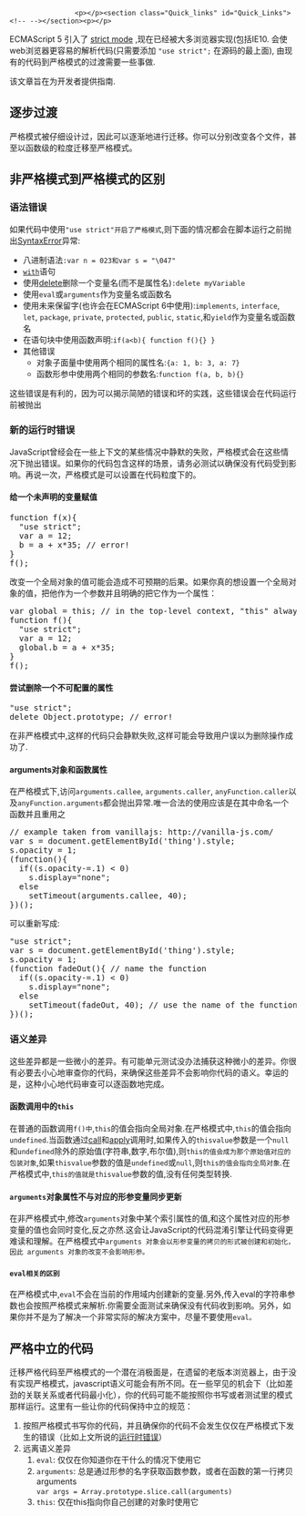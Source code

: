 
                
                  
                    <p></p><section class="Quick_links" id="Quick_Links"><!-- --></section><p></p>

<p>ECMAScript 5 &#x5F15;&#x5165;&#x4E86; <a title="/zh-CN/docs/JavaScript/Strict_mode" href="/zh-CN/docs/JavaScript/Strict_mode">strict mode</a>&#xA0;,&#x73B0;&#x5728;&#x5DF2;&#x7ECF;&#x88AB;&#x5927;&#x591A;&#x6D4F;&#x89C8;&#x5668;&#x5B9E;&#x73B0;(&#x5305;&#x62EC;IE10. &#x4F1A;&#x4F7F;web&#x6D4F;&#x89C8;&#x5668;&#x66F4;&#x5BB9;&#x6613;&#x7684;&#x89E3;&#x6790;&#x4EE3;&#x7801;(&#x53EA;&#x9700;&#x8981;&#x6DFB;&#x52A0;&#xA0;<code>&quot;use strict&quot;;</code> &#x5728;&#x6E90;&#x7801;&#x7684;&#x6700;&#x4E0A;&#x9762;), &#x7531;&#x73B0;&#x6709;&#x7684;&#x4EE3;&#x7801;&#x5230;&#x4E25;&#x683C;&#x6A21;&#x5F0F;&#x7684;&#x8FC7;&#x6E21;&#x9700;&#x8981;&#x4E00;&#x4E9B;&#x4E8B;&#x505A;.</p>

<p>&#x8BE5;&#x6587;&#x7AE0;&#x65E8;&#x5728;&#x4E3A;&#x5F00;&#x53D1;&#x8005;&#x63D0;&#x4F9B;&#x6307;&#x5357;.</p>

<h2 id="&#x9010;&#x6B65;&#x8FC7;&#x6E21;">&#x9010;&#x6B65;&#x8FC7;&#x6E21;</h2>

<p>&#x4E25;&#x683C;&#x6A21;&#x5F0F;&#x88AB;&#x4ED4;&#x7EC6;&#x8BBE;&#x8BA1;&#x8FC7;&#xFF0C;&#x56E0;&#x6B64;&#x53EF;&#x4EE5;&#x9010;&#x6E10;&#x5730;&#x8FDB;&#x884C;&#x8FC1;&#x79FB;&#x3002;&#x4F60;&#x53EF;&#x4EE5;&#x5206;&#x522B;&#x6539;&#x53D8;&#x5404;&#x4E2A;&#x6587;&#x4EF6;&#xFF0C;&#x751A;&#x81F3;&#x4EE5;&#x51FD;&#x6570;&#x7EA7;&#x7684;&#x7C92;&#x5EA6;&#x8FC1;&#x79FB;&#x81F3;&#x4E25;&#x683C;&#x6A21;&#x5F0F;&#x3002;</p>

<h2 id="&#x975E;&#x4E25;&#x683C;&#x6A21;&#x5F0F;&#x5230;&#x4E25;&#x683C;&#x6A21;&#x5F0F;&#x7684;&#x533A;&#x522B;">&#x975E;&#x4E25;&#x683C;&#x6A21;&#x5F0F;&#x5230;&#x4E25;&#x683C;&#x6A21;&#x5F0F;&#x7684;&#x533A;&#x522B;</h2>

<h3 id="&#x8BED;&#x6CD5;&#x9519;&#x8BEF;">&#x8BED;&#x6CD5;&#x9519;&#x8BEF;</h3>

<p>&#x5982;&#x679C;&#x4EE3;&#x7801;&#x4E2D;&#x4F7F;&#x7528;<code>&quot;use strict&quot;&#x5F00;&#x542F;&#x4E86;&#x4E25;&#x683C;&#x6A21;&#x5F0F;</code>,&#x5219;&#x4E0B;&#x9762;&#x7684;&#x60C5;&#x51B5;&#x90FD;&#x4F1A;&#x5728;&#x811A;&#x672C;&#x8FD0;&#x884C;&#x4E4B;&#x524D;&#x629B;&#x51FA;<a title="/zh-CN/docs/Core_JavaScript_1.5_Guide/SyntaxError" href="/zh-CN/docs/Core_JavaScript_1.5_Guide/SyntaxError" class="new">SyntaxError</a>&#x5F02;&#x5E38;:</p>

<ul>
 <li>&#x516B;&#x8FDB;&#x5236;&#x8BED;&#x6CD5;<code>:var n = 023&#x548C;var s = &quot;\047&quot;</code></li>
 <li><a title="/zh-CN/docs/JavaScript/Reference/Statements/with" href="https://developer.mozilla.org/zh-CN/docs/JavaScript/Reference/Statements/with" class="new"><code>with</code></a>&#x8BED;&#x53E5;</li>
 <li>&#x4F7F;&#x7528;<a title="/zh-CN/docs/JavaScript/Reference/Operators/delete" href="https://developer.mozilla.org/zh-CN/docs/JavaScript/Reference/Operators/delete">delete</a>&#x5220;&#x9664;&#x4E00;&#x4E2A;&#x53D8;&#x91CF;&#x540D;(&#x800C;&#x4E0D;&#x662F;&#x5C5E;&#x6027;&#x540D;)<code>:delete myVariable</code></li>
 <li>&#x4F7F;&#x7528;<code>eval</code>&#x6216;<code>arguments</code>&#x4F5C;&#x4E3A;&#x53D8;&#x91CF;&#x540D;&#x6216;&#x51FD;&#x6570;&#x540D;</li>
 <li>&#x4F7F;&#x7528;&#x672A;&#x6765;&#x4FDD;&#x7559;&#x5B57;(&#x4E5F;&#x8BB8;&#x4F1A;&#x5728;ECMAScript 6&#x4E2D;&#x4F7F;&#x7528;):<code>implements</code>, <code>interface</code>, <code>let</code>, <code>package</code>, <code>private</code>, <code>protected</code>, <code>public</code>, <code>static</code>,&#x548C;<code>yield</code>&#x4F5C;&#x4E3A;&#x53D8;&#x91CF;&#x540D;&#x6216;&#x51FD;&#x6570;&#x540D;</li>
 <li>&#x5728;&#x8BED;&#x53E5;&#x5757;&#x4E2D;&#x4F7F;&#x7528;&#x51FD;&#x6570;&#x58F0;&#x660E;:<code>if(a&lt;b){ function f(){} }</code></li>
 <li>&#x5176;&#x4ED6;&#x9519;&#x8BEF;
  <ul>
   <li>&#x5BF9;&#x8C61;&#x5B50;&#x9762;&#x91CF;&#x4E2D;&#x4F7F;&#x7528;&#x4E24;&#x4E2A;&#x76F8;&#x540C;&#x7684;&#x5C5E;&#x6027;&#x540D;:<code>{a: 1, b: 3, a: 7}</code></li>
   <li>&#x51FD;&#x6570;&#x5F62;&#x53C2;&#x4E2D;&#x4F7F;&#x7528;&#x4E24;&#x4E2A;&#x76F8;&#x540C;&#x7684;&#x53C2;&#x6570;&#x540D;:<code>function f(a, b, b){}</code></li>
  </ul>
 </li>
</ul>

<p>&#x8FD9;&#x4E9B;&#x9519;&#x8BEF;&#x662F;&#x6709;&#x5229;&#x7684;&#xFF0C;&#x56E0;&#x4E3A;&#x53EF;&#x4EE5;&#x63ED;&#x793A;&#x7B80;&#x964B;&#x7684;&#x9519;&#x8BEF;&#x548C;&#x574F;&#x7684;&#x5B9E;&#x8DF5;&#xFF0C;&#x8FD9;&#x4E9B;&#x9519;&#x8BEF;&#x4F1A;&#x5728;&#x4EE3;&#x7801;&#x8FD0;&#x884C;&#x524D;&#x88AB;&#x629B;&#x51FA;</p>

<h3 id="&#x65B0;&#x7684;&#x8FD0;&#x884C;&#x65F6;&#x9519;&#x8BEF;">&#x65B0;&#x7684;&#x8FD0;&#x884C;&#x65F6;&#x9519;&#x8BEF;</h3>

<p>JavaScript&#x66FE;&#x7ECF;&#x4F1A;&#x5728;&#x4E00;&#x4E9B;&#x4E0A;&#x4E0B;&#x6587;&#x7684;&#x67D0;&#x4E9B;&#x60C5;&#x51B5;&#x4E2D;&#x9759;&#x9ED8;&#x7684;&#x5931;&#x8D25;&#xFF0C;&#x4E25;&#x683C;&#x6A21;&#x5F0F;&#x4F1A;&#x5728;&#x8FD9;&#x4E9B;&#x60C5;&#x51B5;&#x4E0B;&#x629B;&#x51FA;&#x9519;&#x8BEF;&#x3002;&#x5982;&#x679C;&#x4F60;&#x7684;&#x4EE3;&#x7801;&#x5305;&#x542B;&#x8FD9;&#x6837;&#x7684;&#x573A;&#x666F;&#xFF0C;&#x8BF7;&#x52A1;&#x5FC5;&#x6D4B;&#x8BD5;&#x4EE5;&#x786E;&#x4FDD;&#x6CA1;&#x6709;&#x4EE3;&#x7801;&#x53D7;&#x5230;&#x5F71;&#x54CD;&#x3002;&#x518D;&#x8BF4;&#x4E00;&#x6B21;&#xFF0C;&#x4E25;&#x683C;&#x6A21;&#x5F0F;&#x662F;&#x53EF;&#x4EE5;&#x8BBE;&#x7F6E;&#x5728;&#x4EE3;&#x7801;&#x7C92;&#x5EA6;&#x4E0B;&#x7684;&#x3002;</p>

<h4 id="&#x7ED9;&#x4E00;&#x4E2A;&#x672A;&#x58F0;&#x660E;&#x7684;&#x53D8;&#x91CF;&#x8D4B;&#x503C;">&#x7ED9;&#x4E00;&#x4E2A;&#x672A;&#x58F0;&#x660E;&#x7684;&#x53D8;&#x91CF;&#x8D4B;&#x503C;</h4>

<pre class="brush: js">function f(x){
  &quot;use strict&quot;;
  var a = 12;
  b = a + x*35; // error!
}
f();
</pre>

<p>&#x6539;&#x53D8;&#x4E00;&#x4E2A;&#x5168;&#x5C40;&#x5BF9;&#x8C61;&#x7684;&#x503C;&#x53EF;&#x80FD;&#x4F1A;&#x9020;&#x6210;&#x4E0D;&#x53EF;&#x9884;&#x671F;&#x7684;&#x540E;&#x679C;&#x3002;&#x5982;&#x679C;&#x4F60;&#x771F;&#x7684;&#x60F3;&#x8BBE;&#x7F6E;&#x4E00;&#x4E2A;&#x5168;&#x5C40;&#x5BF9;&#x8C61;&#x7684;&#x503C;&#xFF0C;&#x628A;&#x4ED6;&#x4F5C;&#x4E3A;&#x4E00;&#x4E2A;&#x53C2;&#x6570;&#x5E76;&#x4E14;&#x660E;&#x786E;&#x7684;&#x628A;&#x5B83;&#x4F5C;&#x4E3A;&#x4E00;&#x4E2A;&#x5C5E;&#x6027;&#xFF1A;</p>

<pre class="brush: js">var global = this; // in the top-level context, &quot;this&quot; always refers the global object
function f(){
  &quot;use strict&quot;;
  var a = 12;
  global.b = a + x*35;
}
f();
</pre>

<h4 id="&#x5C1D;&#x8BD5;&#x5220;&#x9664;&#x4E00;&#x4E2A;&#x4E0D;&#x53EF;&#x914D;&#x7F6E;&#x7684;&#x5C5E;&#x6027;">&#x5C1D;&#x8BD5;&#x5220;&#x9664;&#x4E00;&#x4E2A;&#x4E0D;&#x53EF;&#x914D;&#x7F6E;&#x7684;&#x5C5E;&#x6027;</h4>

<pre class="brush: js">&quot;use strict&quot;;
delete Object.prototype; // error!
</pre>

<p>&#x5728;&#x975E;&#x4E25;&#x683C;&#x6A21;&#x5F0F;&#x4E2D;,&#x8FD9;&#x6837;&#x7684;&#x4EE3;&#x7801;&#x53EA;&#x4F1A;&#x9759;&#x9ED8;&#x5931;&#x8D25;,&#x8FD9;&#x6837;&#x53EF;&#x80FD;&#x4F1A;&#x5BFC;&#x81F4;&#x7528;&#x6237;&#x8BEF;&#x4EE5;&#x4E3A;&#x5220;&#x9664;&#x64CD;&#x4F5C;&#x6210;&#x529F;&#x4E86;.</p>

<h4 id="arguments&#x5BF9;&#x8C61;&#x548C;&#x51FD;&#x6570;&#x5C5E;&#x6027;">arguments&#x5BF9;&#x8C61;&#x548C;&#x51FD;&#x6570;&#x5C5E;&#x6027;</h4>

<p>&#x5728;&#x4E25;&#x683C;&#x6A21;&#x5F0F;&#x4E0B;,&#x8BBF;&#x95EE;<code>arguments.callee</code>, <code>arguments.caller</code>, <code>anyFunction.caller</code>&#x4EE5;&#x53CA;<code>anyFunction.arguments</code>&#x90FD;&#x4F1A;&#x629B;&#x51FA;&#x5F02;&#x5E38;.&#x552F;&#x4E00;&#x5408;&#x6CD5;&#x7684;&#x4F7F;&#x7528;&#x5E94;&#x8BE5;&#x662F;&#x5728;&#x5176;&#x4E2D;&#x547D;&#x540D;&#x4E00;&#x4E2A;&#x51FD;&#x6570;&#x5E76;&#x4E14;&#x91CD;&#x7528;&#x4E4B;</p>

<pre class="brush: js">// example taken from vanillajs: http://vanilla-js.com/
var s = document.getElementById(&apos;thing&apos;).style;
s.opacity = 1;
(function(){ 
  if((s.opacity-=.1) &lt; 0)
    s.display=&quot;none&quot;;
  else
    setTimeout(arguments.callee, 40);
})();</pre>

<p>&#x53EF;&#x4EE5;&#x91CD;&#x65B0;&#x5199;&#x6210;:</p>

<pre class="brush: js">&quot;use strict&quot;;
var s = document.getElementById(&apos;thing&apos;).style;
s.opacity = 1;
(function fadeOut(){ // name the function
  if((s.opacity-=.1) &lt; 0)
    s.display=&quot;none&quot;;
  else
    setTimeout(fadeOut, 40); // use the name of the function
})();</pre>

<h3 id="&#x8BED;&#x4E49;&#x5DEE;&#x5F02;">&#x8BED;&#x4E49;&#x5DEE;&#x5F02;</h3>

<p>&#x8FD9;&#x4E9B;&#x5DEE;&#x5F02;&#x90FD;&#x662F;&#x4E00;&#x4E9B;&#x5FAE;&#x5C0F;&#x7684;&#x5DEE;&#x5F02;&#x3002;&#x6709;&#x53EF;&#x80FD;&#x5355;&#x5143;&#x6D4B;&#x8BD5;&#x6CA1;&#x529E;&#x6CD5;&#x6355;&#x83B7;&#x8FD9;&#x79CD;&#x5FAE;&#x5C0F;&#x7684;&#x5DEE;&#x5F02;&#x3002;&#x4F60;&#x5F88;&#x6709;&#x5FC5;&#x8981;&#x53BB;&#x5C0F;&#x5FC3;&#x5730;&#x5BA1;&#x67E5;&#x4F60;&#x7684;&#x4EE3;&#x7801;&#xFF0C;&#x6765;&#x786E;&#x4FDD;&#x8FD9;&#x4E9B;&#x5DEE;&#x5F02;&#x4E0D;&#x4F1A;&#x5F71;&#x54CD;&#x4F60;&#x4EE3;&#x7801;&#x7684;&#x8BED;&#x4E49;&#x3002;&#x5E78;&#x8FD0;&#x7684;&#x662F;&#xFF0C;&#x8FD9;&#x79CD;&#x5C0F;&#x5FC3;&#x5730;&#x4EE3;&#x7801;&#x5BA1;&#x67E5;&#x53EF;&#x4EE5;&#x9010;&#x51FD;&#x6570;&#x5730;&#x5B8C;&#x6210;&#x3002;</p>

<h4 id="&#x51FD;&#x6570;&#x8C03;&#x7528;&#x4E2D;&#x7684;this">&#x51FD;&#x6570;&#x8C03;&#x7528;&#x4E2D;&#x7684;<code>this</code></h4>

<p>&#x5728;&#x666E;&#x901A;&#x7684;&#x51FD;&#x6570;&#x8C03;&#x7528;<code>f()&#x4E2D;</code>,<code>this</code>&#x7684;&#x503C;&#x4F1A;&#x6307;&#x5411;&#x5168;&#x5C40;&#x5BF9;&#x8C61;.&#x5728;&#x4E25;&#x683C;&#x6A21;&#x5F0F;&#x4E2D;,<code>this</code>&#x7684;&#x503C;&#x4F1A;&#x6307;&#x5411;<code>undefined</code>.&#x5F53;&#x51FD;&#x6570;&#x901A;&#x8FC7;<a title="/zh-CN/docs/Core_JavaScript_1.5_Reference/Global_Objects/Function/call" href="/zh-CN/docs/Core_JavaScript_1.5_Reference/Global_Objects/Function/call" class="new">call</a>&#x548C;<a title="/zh-CN/docs/Core_JavaScript_1.5_Reference/Global_Objects/Function/apply" href="/zh-CN/docs/Core_JavaScript_1.5_Reference/Global_Objects/Function/apply" class="new">apply</a>&#x8C03;&#x7528;&#x65F6;,&#x5982;&#x679C;&#x4F20;&#x5165;&#x7684;<code>thisvalue</code>&#x53C2;&#x6570;&#x662F;&#x4E00;&#x4E2A;<code>null</code>&#x548C;<code>undefined</code>&#x9664;&#x5916;&#x7684;&#x539F;&#x59CB;&#x503C;(&#x5B57;&#x7B26;&#x4E32;,&#x6570;&#x5B57;,&#x5E03;&#x5C14;&#x503C;),&#x5219;<code>this&#x7684;&#x503C;&#x4F1A;&#x6210;&#x4E3A;&#x90A3;&#x4E2A;&#x539F;&#x59CB;&#x503C;&#x5BF9;&#x5E94;&#x7684;&#x5305;&#x88C5;&#x5BF9;&#x8C61;</code>,&#x5982;&#x679C;<code>thisvalue</code>&#x53C2;&#x6570;&#x7684;&#x503C;&#x662F;<code>undefined</code>&#x6216;<code>null</code>,&#x5219;<code>this&#x7684;&#x503C;&#x4F1A;&#x6307;&#x5411;&#x5168;&#x5C40;&#x5BF9;&#x8C61;</code>.&#x5728;&#x4E25;&#x683C;&#x6A21;&#x5F0F;&#x4E2D;,<code>this&#x7684;&#x503C;&#x5C31;&#x662F;</code><code>thisvalue</code>&#x53C2;&#x6570;&#x7684;&#x503C;,&#x6CA1;&#x6709;&#x4EFB;&#x4F55;&#x7C7B;&#x578B;&#x8F6C;&#x6362;.</p>

<h4 id="arguments&#x5BF9;&#x8C61;&#x5C5E;&#x6027;&#x4E0D;&#x4E0E;&#x5BF9;&#x5E94;&#x7684;&#x5F62;&#x53C2;&#x53D8;&#x91CF;&#x540C;&#x6B65;&#x66F4;&#x65B0;"><code>arguments</code>&#x5BF9;&#x8C61;&#x5C5E;&#x6027;&#x4E0D;&#x4E0E;&#x5BF9;&#x5E94;&#x7684;&#x5F62;&#x53C2;&#x53D8;&#x91CF;&#x540C;&#x6B65;&#x66F4;&#x65B0;</h4>

<p>&#x5728;&#x975E;&#x4E25;&#x683C;&#x6A21;&#x5F0F;&#x4E2D;,&#x4FEE;&#x6539;<code>arguments</code>&#x5BF9;&#x8C61;&#x4E2D;&#x67D0;&#x4E2A;&#x7D22;&#x5F15;&#x5C5E;&#x6027;&#x7684;&#x503C;,&#x548C;&#x8FD9;&#x4E2A;&#x5C5E;&#x6027;&#x5BF9;&#x5E94;&#x7684;&#x5F62;&#x53C2;&#x53D8;&#x91CF;&#x7684;&#x503C;&#x4E5F;&#x4F1A;&#x540C;&#x65F6;&#x53D8;&#x5316;,&#x53CD;&#x4E4B;&#x4EA6;&#x7136;.&#x8FD9;&#x4F1A;&#x8BA9;JavaScript&#x7684;&#x4EE3;&#x7801;&#x6DF7;&#x6DC6;&#x5F15;&#x64CE;&#x8BA9;&#x4EE3;&#x7801;&#x53D8;&#x5F97;&#x66F4;&#x96BE;&#x8BFB;&#x548C;&#x7406;&#x89E3;&#x3002;&#x5728;&#x4E25;&#x683C;&#x6A21;&#x5F0F;&#x4E2D;<code><span style="font-family: courier,andale mono,monospace;">arguments &#x5BF9;&#x8C61;&#x4F1A;&#x4EE5;&#x5F62;&#x53C2;&#x53D8;&#x91CF;&#x7684;&#x62F7;&#x8D1D;&#x7684;&#x5F62;&#x5F0F;&#x88AB;&#x521B;&#x5EFA;&#x548C;&#x521D;&#x59CB;&#x5316;&#xFF0C;&#x56E0;&#x6B64;&#xA0;arguments &#x5BF9;&#x8C61;&#x7684;&#x6539;&#x53D8;&#x4E0D;&#x4F1A;&#x5F71;&#x54CD;&#x5F62;&#x53C2;&#x3002;</span></code></p>

<h4 id="eval&#x76F8;&#x5173;&#x7684;&#x533A;&#x522B;"><code>eval&#x76F8;&#x5173;&#x7684;&#x533A;&#x522B;</code></h4>

<p>&#x5728;&#x4E25;&#x683C;&#x6A21;&#x5F0F;&#x4E2D;,<code>eval</code>&#x4E0D;&#x4F1A;&#x5728;&#x5F53;&#x524D;&#x7684;&#x4F5C;&#x7528;&#x57DF;&#x5185;&#x521B;&#x5EFA;&#x65B0;&#x7684;&#x53D8;&#x91CF;.&#x53E6;&#x5916;,&#x4F20;&#x5165;eval&#x7684;&#x5B57;&#x7B26;&#x4E32;&#x53C2;&#x6570;&#x4E5F;&#x4F1A;&#x6309;&#x7167;&#x4E25;&#x683C;&#x6A21;&#x5F0F;&#x6765;&#x89E3;&#x6790;.&#x4F60;&#x9700;&#x8981;&#x5168;&#x9762;&#x6D4B;&#x8BD5;&#x6765;&#x786E;&#x4FDD;&#x6CA1;&#x6709;&#x4EE3;&#x7801;&#x6536;&#x5230;&#x5F71;&#x54CD;&#x3002;&#x53E6;&#x5916;&#xFF0C;<span style="font-family: courier,andale mono,monospace;">&#x5982;&#x679C;&#x4F60;&#x5E76;&#x4E0D;&#x662F;&#x4E3A;&#x4E86;&#x89E3;&#x51B3;&#x4E00;&#x4E2A;&#x975E;&#x5E38;&#x5B9E;&#x9645;&#x7684;&#x89E3;&#x51B3;&#x65B9;&#x6848;&#x4E2D;&#xFF0C;</span>&#x5C3D;&#x91CF;&#x4E0D;&#x8981;&#x4F7F;&#x7528;<code>eval&#x3002;</code></p>

<h2 id="&#x4E25;&#x683C;&#x4E2D;&#x7ACB;&#x7684;&#x4EE3;&#x7801;">&#x4E25;&#x683C;&#x4E2D;&#x7ACB;&#x7684;&#x4EE3;&#x7801;</h2>

<p>&#x8FC1;&#x79FB;&#x4E25;&#x683C;&#x4EE3;&#x7801;&#x81F3;&#x4E25;&#x683C;&#x6A21;&#x5F0F;&#x7684;&#x4E00;&#x4E2A;&#x6F5C;&#x5728;&#x6D88;&#x6781;&#x9762;&#x662F;&#xFF0C;&#x5728;&#x9057;&#x7559;&#x7684;&#x8001;&#x7248;&#x672C;&#x6D4F;&#x89C8;&#x5668;&#x4E0A;&#xFF0C;&#x7531;&#x4E8E;&#x6CA1;&#x6709;&#x5B9E;&#x73B0;&#x4E25;&#x683C;&#x6A21;&#x5F0F;&#xFF0C;javascript&#x8BED;&#x4E49;&#x53EF;&#x80FD;&#x4F1A;&#x6709;&#x6240;&#x4E0D;&#x540C;&#x3002;&#x5728;&#x4E00;&#x4E9B;&#x7F55;&#x89C1;&#x7684;&#x673A;&#x4F1A;&#x4E0B;&#xFF08;&#x6BD4;&#x5982;&#x5DEE;&#x52B2;&#x7684;&#x5173;&#x8054;&#x5173;&#x7CFB;&#x6216;&#x8005;&#x4EE3;&#x7801;&#x6700;&#x5C0F;&#x5316;&#xFF09;&#xFF0C;&#x4F60;&#x7684;&#x4EE3;&#x7801;&#x53EF;&#x80FD;&#x4E0D;&#x80FD;&#x6309;&#x7167;&#x4F60;&#x4E66;&#x5199;&#x6216;&#x8005;&#x6D4B;&#x8BD5;&#x91CC;&#x7684;&#x6A21;&#x5F0F;&#x90A3;&#x6837;&#x8FD0;&#x884C;&#x3002;&#x8FD9;&#x91CC;&#x6709;&#x4E00;&#x4E9B;&#x8BA9;&#x4F60;&#x7684;&#x4EE3;&#x7801;&#x4FDD;&#x6301;&#x4E2D;&#x7ACB;&#x7684;&#x89C4;&#x8303;&#xFF1A;</p>

<ol>
 <li>&#x6309;&#x7167;&#x4E25;&#x683C;&#x6A21;&#x5F0F;&#x4E66;&#x5199;&#x4F60;&#x7684;&#x4EE3;&#x7801;&#xFF0C;&#x5E76;&#x4E14;&#x786E;&#x4FDD;&#x4F60;&#x7684;&#x4EE3;&#x7801;&#x4E0D;&#x4F1A;&#x53D1;&#x751F;&#x4EC5;&#x4EC5;&#x5728;&#x4E25;&#x683C;&#x6A21;&#x5F0F;&#x4E0B;&#x53D1;&#x751F;&#x7684;&#x9519;&#x8BEF;&#xFF08;&#x6BD4;&#x5982;&#x4E0A;&#x6587;&#x6240;&#x8BF4;&#x7684;<a href="#">&#x8FD0;&#x884C;&#x65F6;&#x9519;&#x8BEF;</a>&#xFF09;</li>
 <li>&#x8FDC;&#x79BB;&#x8BED;&#x4E49;&#x5DEE;&#x5F02;
  <ol>
   <li><code>eval</code>: &#x4EC5;&#x4EC5;&#x5728;&#x4F60;&#x77E5;&#x9053;&#x4F60;&#x5728;&#x5E72;&#x4EC0;&#x4E48;&#x7684;&#x60C5;&#x51B5;&#x4E0B;&#x4F7F;&#x7528;&#x5B83;</li>
   <li><code>arguments</code>: &#x603B;&#x662F;&#x901A;&#x8FC7;&#x5F62;&#x53C2;&#x7684;&#x540D;&#x5B57;&#x83B7;&#x53D6;&#x51FD;&#x6570;&#x53C2;&#x6570;&#xFF0C;&#x6216;&#x8005;&#x5728;&#x51FD;&#x6570;&#x7684;&#x7B2C;&#x4E00;&#x884C;&#x62F7;&#x8D1D;arguments&#xA0;<br>
    <code>var args = Array.prototype.slice.call(arguments)</code></li>
   <li><code>this</code>: &#x4EC5;&#x5728;this&#x6307;&#x5411;&#x4F60;&#x81EA;&#x5DF1;&#x521B;&#x5EFA;&#x7684;&#x5BF9;&#x8C61;&#x65F6;&#x4F7F;&#x7528;&#x5B83;&#xA0;</li>
  </ol>
 </li>
</ol>
                  
                
              